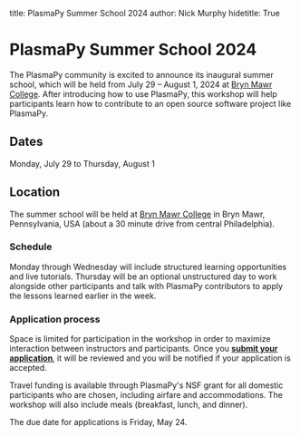 title: PlasmaPy Summer School 2024
author: Nick Murphy
hidetitle: True

[Bryn Mawr College]: https://www.brynmawr.edu/about-college/visit-guide/maps-directions

[**submit your application**]: https://docs.google.com/forms/d/e/1FAIpQLSe1TzcjX5y2NTXmKi1plu_N9ItaQAjY8C6r5amyMAHFNwSwwg/viewform?usp=sf_link

# PlasmaPy Summer School 2024

The PlasmaPy community is excited to announce its inaugural summer
school, which will be held from July 29 – August 1, 2024 at
[Bryn Mawr College]. After introducing how to use PlasmaPy, this
workshop will help participants learn how to contribute to an open
source software project like PlasmaPy.

## Dates

Monday, July 29 to Thursday, August 1

## Location

The summer school will be held at [Bryn Mawr College] in Bryn Mawr,
Pennsylvania, USA (about a 30 minute drive from central Philadelphia).

### Schedule

Monday through Wednesday will include structured learning opportunities
and live tutorials. Thursday will be an optional unstructured day to
work alongside other participants and talk with PlasmaPy contributors
to apply the lessons learned earlier in the week.

### Application process

Space is limited for participation in the workshop in order to maximize
interaction between instructors and participants. Once you [**submit your
application**], it will be reviewed and you will be notified if your
application is accepted.

Travel funding is available through PlasmaPy's NSF grant for all domestic
participants who are chosen, including airfare and accommodations. The
workshop will also include meals (breakfast, lunch, and dinner).

The due date for applications is Friday, May 24.
